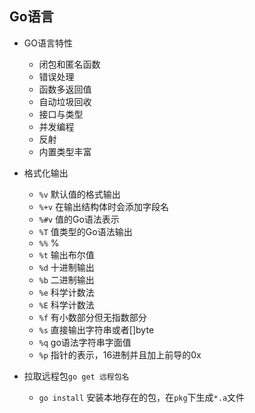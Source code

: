 ## Go语言

- GO语言特性
  - 闭包和匿名函数
  - 错误处理
  - 函数多返回值
  - 自动垃圾回收
  - 接口与类型
  - 并发编程
  - 反射
  - 内置类型丰富

- 格式化输出
  - `%v` 默认值的格式输出
  - `%+v` 在输出结构体时会添加字段名
  - `%#v` 值的Go语法表示
  - `%T` 值类型的Go语法输出
  - `%%` %
  - `%t` 输出布尔值
  - `%d` 十进制输出
  - `%b` 二进制输出
  - `%e` 科学计数法
  - `%E` 科学计数法
  - `%f` 有小数部分但无指数部分
  - `%s` 直接输出字符串或者[]byte
  - `%q` go语法字符串字面值
  - `%p` 指针的表示，16进制并且加上前导的0x

- 拉取远程包`go get 远程包名`
  - `go install` 安装本地存在的包，在`pkg`下生成`*.a`文件


